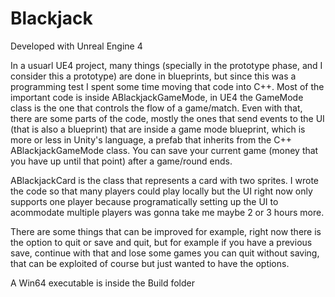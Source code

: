 # Blackjack

Developed with Unreal Engine 4

In a usuarl UE4 project, many things (specially in the prototype phase, and I consider this a prototype) are done in blueprints, but since this was a programming test I spent some time moving that code into C++. Most of the important code is inside ABlackjackGameMode, in UE4 the GameMode class is the one that controls the flow of a game/match. Even with that, there are some parts of the code, mostly the ones that send events to the UI (that is also a blueprint) that are inside a game mode blueprint, which is more or less in Unity's language, a prefab that inherits from the C++ ABlackjackGameMode class. You can save your current game (money that you have up until that point) after a game/round ends.

ABlackjackCard is the class that represents a card with two sprites. I wrote the code so that many players could play locally but the UI right now only supports one player because programatically setting up the UI to acommodate multiple players was gonna take me maybe 2 or 3 hours more.

There are some things that can be improved for example, right now there is the option to quit or save and quit, but for example if you have a previous save, continue with that and lose some games you can quit without saving, that can be exploited of course but just wanted to have the options.

A Win64 executable is inside the Build folder